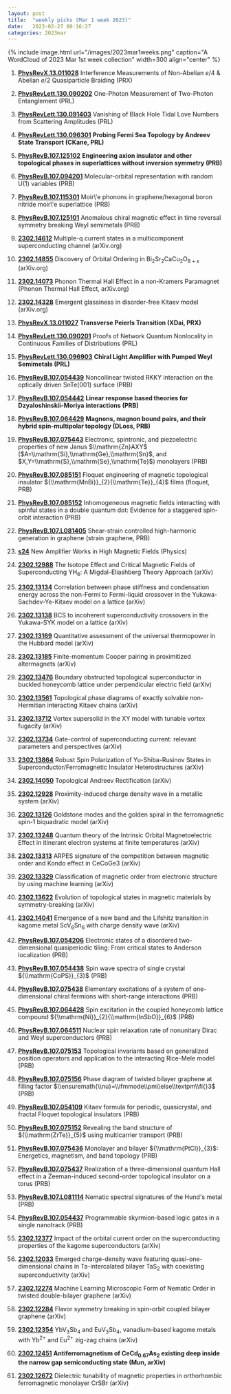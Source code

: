 ```yaml
---
layout: post
title:  "weekly picks (Mar 1 week 2023)"
date:   2023-02-27 00:16:27
categories: 2023mar
---
```



{% include image.html url="/images/2023mar1weeks.png" caption="A WordCloud of 2023 Mar 1st week collection" width=300 align="center" %}



1. **[PhysRevX.13.011028](https://link.aps.org/doi/10.1103/PhysRevX.13.011028)** Interference Measurements of Non-Abelian $e/4$ & Abelian $e/2$ Quasiparticle Braiding (PRX)

1. **[PhysRevLett.130.090202](https://link.aps.org/doi/10.1103/PhysRevLett.130.090202)** One-Photon Measurement of Two-Photon Entanglement (PRL)

1. **[PhysRevLett.130.091403](https://link.aps.org/doi/10.1103/PhysRevLett.130.091403)** Vanishing of Black Hole Tidal Love Numbers from Scattering Amplitudes (PRL)

1. **[PhysRevLett.130.096301](https://link.aps.org/doi/10.1103/PhysRevLett.130.096301)** **Probing Fermi Sea Topology by Andreev State Transport (CKane, PRL)**

1. **[PhysRevB.107.125102](https://link.aps.org/doi/10.1103/PhysRevB.107.125102)** **Engineering axion insulator and other topological phases in superlattices without inversion symmetry (PRB)**

1. **[PhysRevB.107.094201](https://link.aps.org/doi/10.1103/PhysRevB.107.094201)** Molecular-orbital representation with random U(1) variables (PRB)

1. **[PhysRevB.107.115301](https://link.aps.org/doi/10.1103/PhysRevB.107.115301)** Moir\\'e phonons in graphene/hexagonal boron nitride moir\\'e superlattice (PRB)

1. **[PhysRevB.107.125101](https://link.aps.org/doi/10.1103/PhysRevB.107.125101)** Anomalous chiral magnetic effect in time reversal symmetry breaking Weyl semimetals (PRB)





1. **[2302.14612](http://arxiv.org/abs/2302.14612)** Multiple-q current states in a multicomponent superconducting channel (arXiv.org)

1. **[2302.14855](http://arxiv.org/abs/2302.14855)** Discovery of Orbital Ordering in Bi$_2$Sr$_2$CaCu$_2$O$_{8+x}$ (arXiv.org)

1. **[2302.14073](http://arxiv.org/abs/2302.14073)** Phonon Thermal Hall Effect in a non-Kramers Paramagnet (Phonon Thermal Hall Effect, arXiv.org)

1. **[2302.14328](http://arxiv.org/abs/2302.14328)** Emergent glassiness in disorder-free Kitaev model (arXiv.org)

1. **[PhysRevX.13.011027](https://link.aps.org/doi/10.1103/PhysRevX.13.011027)** **Transverse Peierls Transition (XDai, PRX)**

1. **[PhysRevLett.130.090201](https://link.aps.org/doi/10.1103/PhysRevLett.130.090201)** Proofs of Network Quantum Nonlocality in Continuous Families of Distributions (PRL)

1. **[PhysRevLett.130.096903](https://link.aps.org/doi/10.1103/PhysRevLett.130.096903)** **Chiral Light Amplifier with Pumped Weyl Semimetals (PRL)**

1. **[PhysRevB.107.054439](https://link.aps.org/doi/10.1103/PhysRevB.107.054439)** Noncollinear twisted RKKY interaction on the optically driven SnTe(001) surface (PRB)

1. **[PhysRevB.107.054442](https://link.aps.org/doi/10.1103/PhysRevB.107.054442)** **Linear response based theories for Dzyaloshinskii-Moriya interactions (PRB)**

1. **[PhysRevB.107.064429](https://link.aps.org/doi/10.1103/PhysRevB.107.064429)** **Magnons, magnon bound pairs, and their hybrid spin-multipolar topology (DLoss, PRB)**

1. **[PhysRevB.107.075443](https://link.aps.org/doi/10.1103/PhysRevB.107.075443)** Electronic, spintronic, and piezoelectric properties of new Janus $\\mathrm{Zn}AXY$ ($A=\\mathrm{Si},\\mathrm{Ge},\\mathrm{Sn}$, and $X,Y=\\mathrm{S},\\mathrm{Se},\\mathrm{Te}$) monolayers (PRB)

1. **[PhysRevB.107.085151](https://link.aps.org/doi/10.1103/PhysRevB.107.085151)** Floquet engineering of magnetic topological insulator ${\\mathrm{MnBi}}_{2}{\\mathrm{Te}}_{4}$ films (floquet, PRB)

1. **[PhysRevB.107.085152](https://link.aps.org/doi/10.1103/PhysRevB.107.085152)** Inhomogeneous magnetic fields interacting with spinful states in a double quantum dot: Evidence for a staggered spin-orbit interaction (PRB)

1. **[PhysRevB.107.L081405](https://link.aps.org/doi/10.1103/PhysRevB.107.L081405)** Shear-strain controlled high-harmonic generation in graphene (strain graphene, PRB)

1. **[s24](https://physics.aps.org/articles/v16/s24)** New Amplifier Works in High Magnetic Fields (Physics)





1. **[2302.12988](http://arxiv.org/abs/2302.12988)** The Isotope Effect and Critical Magnetic Fields of Superconducting YH$_{6}$: A Migdal-Eliashberg Theory Approach (arXiv)

1. **[2302.13134](http://arxiv.org/abs/2302.13134)** Correlation between phase stiffness and condensation energy across the non-Fermi to Fermi-liquid crossover in the Yukawa-Sachdev-Ye-Kitaev model on a lattice (arXiv)

1. **[2302.13138](http://arxiv.org/abs/2302.13138)** BCS to incoherent superconductivity crossovers in the Yukawa-SYK model on a lattice (arXiv)

1. **[2302.13169](http://arxiv.org/abs/2302.13169)** Quantitative assessment of the universal thermopower in the Hubbard model (arXiv)

1. **[2302.13185](http://arxiv.org/abs/2302.13185)** Finite-momentum Cooper pairing in proximitized altermagnets (arXiv)

1. **[2302.13476](http://arxiv.org/abs/2302.13476)** Boundary obstructed topological superconductor in buckled honeycomb lattice under perpendicular electric field (arXiv)

1. **[2302.13561](http://arxiv.org/abs/2302.13561)** Topological phase diagrams of exactly solvable non-Hermitian interacting Kitaev chains (arXiv)

1. **[2302.13712](http://arxiv.org/abs/2302.13712)** Vortex supersolid in the XY model with tunable vortex fugacity (arXiv)

1. **[2302.13734](http://arxiv.org/abs/2302.13734)** Gate-control of superconducting current: relevant parameters and perspectives (arXiv)

1. **[2302.13864](http://arxiv.org/abs/2302.13864)** Robust Spin Polarization of Yu-Shiba-Rusinov States in Superconductor/Ferromagnetic Insulator Heterostructures (arXiv)

1. **[2302.14050](http://arxiv.org/abs/2302.14050)** Topological Andreev Rectification (arXiv)

1. **[2302.12928](http://arxiv.org/abs/2302.12928)** Proximity-induced charge density wave in a metallic system (arXiv)

1. **[2302.13126](http://arxiv.org/abs/2302.13126)** Goldstone modes and the golden spiral in the ferromagnetic spin-1 biquadratic model (arXiv)

1. **[2302.13248](http://arxiv.org/abs/2302.13248)** Quantum theory of the Intrinsic Orbital Magnetoelectric Effect in itinerant electron systems at finite temperatures (arXiv)

1. **[2302.13313](http://arxiv.org/abs/2302.13313)** ARPES signature of the competition between magnetic order and Kondo effect in CeCoGe3 (arXiv)

1. **[2302.13329](http://arxiv.org/abs/2302.13329)** Classification of magnetic order from electronic structure by using machine learning (arXiv)

1. **[2302.13622](http://arxiv.org/abs/2302.13622)** Evolution of topological states in magnetic materials by symmetry-breaking (arXiv)

1. **[2302.14041](http://arxiv.org/abs/2302.14041)** Emergence of a new band and the Lifshitz transition in kagome metal ScV$_6$Sn$_6$ with charge density wave (arXiv)






1. **[PhysRevB.107.054206](https://link.aps.org/doi/10.1103/PhysRevB.107.054206)** Electronic states of a disordered two-dimensional quasiperiodic tiling: From critical states to Anderson localization (PRB)

1. **[PhysRevB.107.054438](https://link.aps.org/doi/10.1103/PhysRevB.107.054438)** Spin wave spectra of single crystal ${\\mathrm{CoPS}}_{3}$ (PRB)

1. **[PhysRevB.107.075438](https://link.aps.org/doi/10.1103/PhysRevB.107.075438)** Elementary excitations of a system of one-dimensional chiral fermions with short-range interactions (PRB)

1. **[PhysRevB.107.064428](https://link.aps.org/doi/10.1103/PhysRevB.107.064428)** Spin excitation in the coupled honeycomb lattice compound ${\\mathrm{Ni}}_{2}{\\mathrm{InSbO}}_{6}$ (PRB)

1. **[PhysRevB.107.064511](https://link.aps.org/doi/10.1103/PhysRevB.107.064511)** Nuclear spin relaxation rate of nonunitary Dirac and Weyl superconductors (PRB)

1. **[PhysRevB.107.075153](https://link.aps.org/doi/10.1103/PhysRevB.107.075153)** Topological invariants based on generalized position operators and application to the interacting Rice-Mele model (PRB)

1. **[PhysRevB.107.075156](https://link.aps.org/doi/10.1103/PhysRevB.107.075156)** Phase diagram of twisted bilayer graphene at filling factor $\\ensuremath{\\nu}=\\ifmmode\\pm\\else\\textpm\\fi{}3$ (PRB)

1. **[PhysRevB.107.054109](https://link.aps.org/doi/10.1103/PhysRevB.107.054109)** Kitaev formula for periodic, quasicrystal, and fractal Floquet topological insulators (PRB)

1. **[PhysRevB.107.075152](https://link.aps.org/doi/10.1103/PhysRevB.107.075152)** Revealing the band structure of ${\\mathrm{ZrTe}}_{5}$ using multicarrier transport (PRB)

1. **[PhysRevB.107.075436](https://link.aps.org/doi/10.1103/PhysRevB.107.075436)** Monolayer and bilayer ${\\mathrm{PtCl}}_{3}$: Energetics, magnetism, and band topology (PRB)

1. **[PhysRevB.107.075437](https://link.aps.org/doi/10.1103/PhysRevB.107.075437)** Realization of a three-dimensional quantum Hall effect in a Zeeman-induced second-order topological insulator on a torus (PRB)

1. **[PhysRevB.107.L081114](https://link.aps.org/doi/10.1103/PhysRevB.107.L081114)** Nematic spectral signatures of the Hund's metal (PRB)

1. **[PhysRevB.107.054437](https://link.aps.org/doi/10.1103/PhysRevB.107.054437)** Programmable skyrmion-based logic gates in a single nanotrack (PRB)




1. **[2302.12377](http://arxiv.org/abs/2302.12377)** Impact of the orbital current order on the superconducting properties of the kagome superconductors (arXiv)

1. **[2302.12033](http://arxiv.org/abs/2302.12033)** Emerged charge-density wave featuring quasi-one-dimensional chains in Ta-intercalated bilayer TaS$_{2}$ with coexisting superconductivity (arXiv)

1. **[2302.12274](http://arxiv.org/abs/2302.12274)** Machine Learning Microscopic Form of Nematic Order in twisted double-bilayer graphene (arXiv)

1. **[2302.12284](http://arxiv.org/abs/2302.12284)** Flavor symmetry breaking in spin-orbit coupled bilayer graphene (arXiv)

1. **[2302.12354](http://arxiv.org/abs/2302.12354)** YbV$_3$Sb$_4$ and EuV$_3$Sb$_4$, vanadium-based kagome metals with Yb$^{2+}$ and Eu$^{2+}$ zig-zag chains (arXiv)

1. **[2302.12451](http://arxiv.org/abs/2302.12451)** **Antiferromagnetism of CeCd$_{0.67}$As$_{2}$ existing deep inside the narrow gap semiconducting state (Mun, arXiv)**

1. **[2302.12672](http://arxiv.org/abs/2302.12672)** Dielectric tunability of magnetic properties in orthorhombic ferromagnetic monolayer CrSBr (arXiv)
